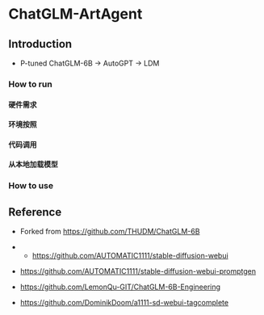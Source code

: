 # ChatGLM-ArtAgent

## Introduction

* P-tuned ChatGLM-6B -> AutoGPT -> LDM

### How to run

#### 硬件需求

#### 环境按照

#### 代码调用

#### 从本地加载模型

### How to use



## Reference

* Forked from https://github.com/THUDM/ChatGLM-6B

* * https://github.com/AUTOMATIC1111/stable-diffusion-webui

* https://github.com/AUTOMATIC1111/stable-diffusion-webui-promptgen

* https://github.com/LemonQu-GIT/ChatGLM-6B-Engineering

* https://github.com/DominikDoom/a1111-sd-webui-tagcomplete